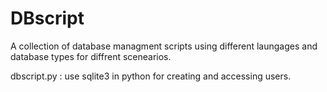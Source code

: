 # DBscript

A collection of database managment scripts using different laungages and database types for diffrent scenearios.

dbscript.py : use sqlite3 in python for creating and accessing users.
